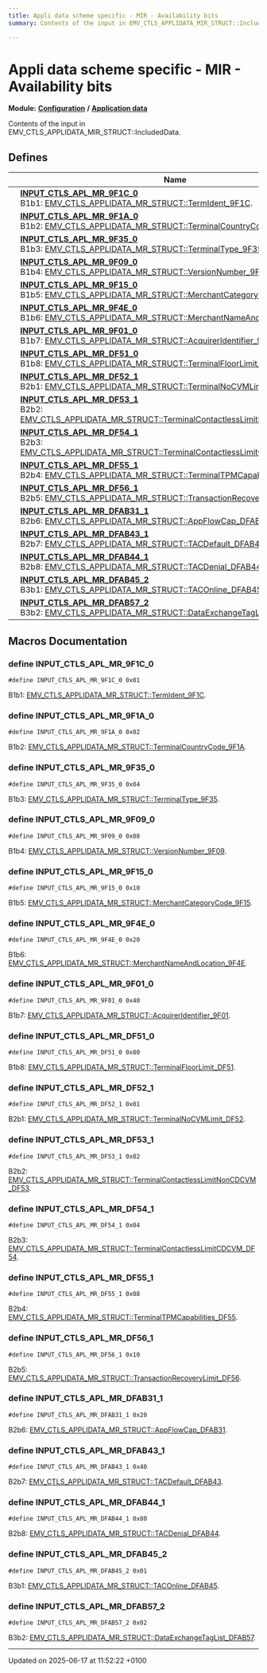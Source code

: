 ```yaml
---
title: Appli data scheme specific - MIR - Availability bits
summary: Contents of the input in EMV_CTLS_APPLIDATA_MIR_STRUCT::IncludedData. 

---
```


# Appli data scheme specific - MIR - Availability bits

**Module:** **[Configuration](group___a_d_k___c_o_n_f_i_g_u_r_a_t_i_o_n.md)** **/** **[Application data](group___d_e_f___c_o_n_f___a_p_p_l_i.md)**

Contents of the input in EMV_CTLS_APPLIDATA_MIR_STRUCT::IncludedData. 

## Defines

|                | Name           |
| -------------- | -------------- |
|  | **[INPUT_CTLS_APL_MR_9F1C_0](group___d_e_f___i_n_p_u_t___a_p_p_l_i___m_r.md#define-input-ctls-apl-mr-9f1c-0)** <br>B1b1: [EMV_CTLS_APPLIDATA_MR_STRUCT::TermIdent_9F1C](struct_e_m_v___c_t_l_s___a_p_p_l_i_d_a_t_a___m_r___s_t_r_u_c_t.md#variable-termident-9f1c).  |
|  | **[INPUT_CTLS_APL_MR_9F1A_0](group___d_e_f___i_n_p_u_t___a_p_p_l_i___m_r.md#define-input-ctls-apl-mr-9f1a-0)** <br>B1b2: [EMV_CTLS_APPLIDATA_MR_STRUCT::TerminalCountryCode_9F1A](struct_e_m_v___c_t_l_s___a_p_p_l_i_d_a_t_a___m_r___s_t_r_u_c_t.md#variable-terminalcountrycode-9f1a).  |
|  | **[INPUT_CTLS_APL_MR_9F35_0](group___d_e_f___i_n_p_u_t___a_p_p_l_i___m_r.md#define-input-ctls-apl-mr-9f35-0)** <br>B1b3: [EMV_CTLS_APPLIDATA_MR_STRUCT::TerminalType_9F35](struct_e_m_v___c_t_l_s___a_p_p_l_i_d_a_t_a___m_r___s_t_r_u_c_t.md#variable-terminaltype-9f35).  |
|  | **[INPUT_CTLS_APL_MR_9F09_0](group___d_e_f___i_n_p_u_t___a_p_p_l_i___m_r.md#define-input-ctls-apl-mr-9f09-0)** <br>B1b4: [EMV_CTLS_APPLIDATA_MR_STRUCT::VersionNumber_9F09](struct_e_m_v___c_t_l_s___a_p_p_l_i_d_a_t_a___m_r___s_t_r_u_c_t.md#variable-versionnumber-9f09).  |
|  | **[INPUT_CTLS_APL_MR_9F15_0](group___d_e_f___i_n_p_u_t___a_p_p_l_i___m_r.md#define-input-ctls-apl-mr-9f15-0)** <br>B1b5: [EMV_CTLS_APPLIDATA_MR_STRUCT::MerchantCategoryCode_9F15](struct_e_m_v___c_t_l_s___a_p_p_l_i_d_a_t_a___m_r___s_t_r_u_c_t.md#variable-merchantcategorycode-9f15).  |
|  | **[INPUT_CTLS_APL_MR_9F4E_0](group___d_e_f___i_n_p_u_t___a_p_p_l_i___m_r.md#define-input-ctls-apl-mr-9f4e-0)** <br>B1b6: [EMV_CTLS_APPLIDATA_MR_STRUCT::MerchantNameAndLocation_9F4E](struct_e_m_v___c_t_l_s___a_p_p_l_i_d_a_t_a___m_r___s_t_r_u_c_t.md#variable-merchantnameandlocation-9f4e).  |
|  | **[INPUT_CTLS_APL_MR_9F01_0](group___d_e_f___i_n_p_u_t___a_p_p_l_i___m_r.md#define-input-ctls-apl-mr-9f01-0)** <br>B1b7: [EMV_CTLS_APPLIDATA_MR_STRUCT::AcquirerIdentifier_9F01](struct_e_m_v___c_t_l_s___a_p_p_l_i_d_a_t_a___m_r___s_t_r_u_c_t.md#variable-acquireridentifier-9f01).  |
|  | **[INPUT_CTLS_APL_MR_DF51_0](group___d_e_f___i_n_p_u_t___a_p_p_l_i___m_r.md#define-input-ctls-apl-mr-df51-0)** <br>B1b8: [EMV_CTLS_APPLIDATA_MR_STRUCT::TerminalFloorLimit_DF51](struct_e_m_v___c_t_l_s___a_p_p_l_i_d_a_t_a___m_r___s_t_r_u_c_t.md#variable-terminalfloorlimit-df51).  |
|  | **[INPUT_CTLS_APL_MR_DF52_1](group___d_e_f___i_n_p_u_t___a_p_p_l_i___m_r.md#define-input-ctls-apl-mr-df52-1)** <br>B2b1: [EMV_CTLS_APPLIDATA_MR_STRUCT::TerminalNoCVMLimit_DF52](struct_e_m_v___c_t_l_s___a_p_p_l_i_d_a_t_a___m_r___s_t_r_u_c_t.md#variable-terminalnocvmlimit-df52).  |
|  | **[INPUT_CTLS_APL_MR_DF53_1](group___d_e_f___i_n_p_u_t___a_p_p_l_i___m_r.md#define-input-ctls-apl-mr-df53-1)** <br>B2b2: [EMV_CTLS_APPLIDATA_MR_STRUCT::TerminalContactlessLimitNonCDCVM_DF53](struct_e_m_v___c_t_l_s___a_p_p_l_i_d_a_t_a___m_r___s_t_r_u_c_t.md#variable-terminalcontactlesslimitnoncdcvm-df53).  |
|  | **[INPUT_CTLS_APL_MR_DF54_1](group___d_e_f___i_n_p_u_t___a_p_p_l_i___m_r.md#define-input-ctls-apl-mr-df54-1)** <br>B2b3: [EMV_CTLS_APPLIDATA_MR_STRUCT::TerminalContactlessLimitCDCVM_DF54](struct_e_m_v___c_t_l_s___a_p_p_l_i_d_a_t_a___m_r___s_t_r_u_c_t.md#variable-terminalcontactlesslimitcdcvm-df54).  |
|  | **[INPUT_CTLS_APL_MR_DF55_1](group___d_e_f___i_n_p_u_t___a_p_p_l_i___m_r.md#define-input-ctls-apl-mr-df55-1)** <br>B2b4: [EMV_CTLS_APPLIDATA_MR_STRUCT::TerminalTPMCapabilities_DF55](struct_e_m_v___c_t_l_s___a_p_p_l_i_d_a_t_a___m_r___s_t_r_u_c_t.md#variable-terminaltpmcapabilities-df55).  |
|  | **[INPUT_CTLS_APL_MR_DF56_1](group___d_e_f___i_n_p_u_t___a_p_p_l_i___m_r.md#define-input-ctls-apl-mr-df56-1)** <br>B2b5: [EMV_CTLS_APPLIDATA_MR_STRUCT::TransactionRecoveryLimit_DF56](struct_e_m_v___c_t_l_s___a_p_p_l_i_d_a_t_a___m_r___s_t_r_u_c_t.md#variable-transactionrecoverylimit-df56).  |
|  | **[INPUT_CTLS_APL_MR_DFAB31_1](group___d_e_f___i_n_p_u_t___a_p_p_l_i___m_r.md#define-input-ctls-apl-mr-dfab31-1)** <br>B2b6: [EMV_CTLS_APPLIDATA_MR_STRUCT::AppFlowCap_DFAB31](struct_e_m_v___c_t_l_s___a_p_p_l_i_d_a_t_a___m_r___s_t_r_u_c_t.md#variable-appflowcap-dfab31).  |
|  | **[INPUT_CTLS_APL_MR_DFAB43_1](group___d_e_f___i_n_p_u_t___a_p_p_l_i___m_r.md#define-input-ctls-apl-mr-dfab43-1)** <br>B2b7: [EMV_CTLS_APPLIDATA_MR_STRUCT::TACDefault_DFAB43](struct_e_m_v___c_t_l_s___a_p_p_l_i_d_a_t_a___m_r___s_t_r_u_c_t.md#variable-tacdefault-dfab43).  |
|  | **[INPUT_CTLS_APL_MR_DFAB44_1](group___d_e_f___i_n_p_u_t___a_p_p_l_i___m_r.md#define-input-ctls-apl-mr-dfab44-1)** <br>B2b8: [EMV_CTLS_APPLIDATA_MR_STRUCT::TACDenial_DFAB44](struct_e_m_v___c_t_l_s___a_p_p_l_i_d_a_t_a___m_r___s_t_r_u_c_t.md#variable-tacdenial-dfab44).  |
|  | **[INPUT_CTLS_APL_MR_DFAB45_2](group___d_e_f___i_n_p_u_t___a_p_p_l_i___m_r.md#define-input-ctls-apl-mr-dfab45-2)** <br>B3b1: [EMV_CTLS_APPLIDATA_MR_STRUCT::TACOnline_DFAB45](struct_e_m_v___c_t_l_s___a_p_p_l_i_d_a_t_a___m_r___s_t_r_u_c_t.md#variable-taconline-dfab45).  |
|  | **[INPUT_CTLS_APL_MR_DFAB57_2](group___d_e_f___i_n_p_u_t___a_p_p_l_i___m_r.md#define-input-ctls-apl-mr-dfab57-2)** <br>B3b2: [EMV_CTLS_APPLIDATA_MR_STRUCT::DataExchangeTagList_DFAB57](struct_e_m_v___c_t_l_s___a_p_p_l_i_d_a_t_a___m_r___s_t_r_u_c_t.md#variable-dataexchangetaglist-dfab57).  |




## Macros Documentation

### define INPUT_CTLS_APL_MR_9F1C_0

```
#define INPUT_CTLS_APL_MR_9F1C_0 0x01
```

B1b1: [EMV_CTLS_APPLIDATA_MR_STRUCT::TermIdent_9F1C](struct_e_m_v___c_t_l_s___a_p_p_l_i_d_a_t_a___m_r___s_t_r_u_c_t.md#variable-termident-9f1c). 

### define INPUT_CTLS_APL_MR_9F1A_0

```
#define INPUT_CTLS_APL_MR_9F1A_0 0x02
```

B1b2: [EMV_CTLS_APPLIDATA_MR_STRUCT::TerminalCountryCode_9F1A](struct_e_m_v___c_t_l_s___a_p_p_l_i_d_a_t_a___m_r___s_t_r_u_c_t.md#variable-terminalcountrycode-9f1a). 

### define INPUT_CTLS_APL_MR_9F35_0

```
#define INPUT_CTLS_APL_MR_9F35_0 0x04
```

B1b3: [EMV_CTLS_APPLIDATA_MR_STRUCT::TerminalType_9F35](struct_e_m_v___c_t_l_s___a_p_p_l_i_d_a_t_a___m_r___s_t_r_u_c_t.md#variable-terminaltype-9f35). 

### define INPUT_CTLS_APL_MR_9F09_0

```
#define INPUT_CTLS_APL_MR_9F09_0 0x08
```

B1b4: [EMV_CTLS_APPLIDATA_MR_STRUCT::VersionNumber_9F09](struct_e_m_v___c_t_l_s___a_p_p_l_i_d_a_t_a___m_r___s_t_r_u_c_t.md#variable-versionnumber-9f09). 

### define INPUT_CTLS_APL_MR_9F15_0

```
#define INPUT_CTLS_APL_MR_9F15_0 0x10
```

B1b5: [EMV_CTLS_APPLIDATA_MR_STRUCT::MerchantCategoryCode_9F15](struct_e_m_v___c_t_l_s___a_p_p_l_i_d_a_t_a___m_r___s_t_r_u_c_t.md#variable-merchantcategorycode-9f15). 

### define INPUT_CTLS_APL_MR_9F4E_0

```
#define INPUT_CTLS_APL_MR_9F4E_0 0x20
```

B1b6: [EMV_CTLS_APPLIDATA_MR_STRUCT::MerchantNameAndLocation_9F4E](struct_e_m_v___c_t_l_s___a_p_p_l_i_d_a_t_a___m_r___s_t_r_u_c_t.md#variable-merchantnameandlocation-9f4e). 

### define INPUT_CTLS_APL_MR_9F01_0

```
#define INPUT_CTLS_APL_MR_9F01_0 0x40
```

B1b7: [EMV_CTLS_APPLIDATA_MR_STRUCT::AcquirerIdentifier_9F01](struct_e_m_v___c_t_l_s___a_p_p_l_i_d_a_t_a___m_r___s_t_r_u_c_t.md#variable-acquireridentifier-9f01). 

### define INPUT_CTLS_APL_MR_DF51_0

```
#define INPUT_CTLS_APL_MR_DF51_0 0x80
```

B1b8: [EMV_CTLS_APPLIDATA_MR_STRUCT::TerminalFloorLimit_DF51](struct_e_m_v___c_t_l_s___a_p_p_l_i_d_a_t_a___m_r___s_t_r_u_c_t.md#variable-terminalfloorlimit-df51). 

### define INPUT_CTLS_APL_MR_DF52_1

```
#define INPUT_CTLS_APL_MR_DF52_1 0x01
```

B2b1: [EMV_CTLS_APPLIDATA_MR_STRUCT::TerminalNoCVMLimit_DF52](struct_e_m_v___c_t_l_s___a_p_p_l_i_d_a_t_a___m_r___s_t_r_u_c_t.md#variable-terminalnocvmlimit-df52). 

### define INPUT_CTLS_APL_MR_DF53_1

```
#define INPUT_CTLS_APL_MR_DF53_1 0x02
```

B2b2: [EMV_CTLS_APPLIDATA_MR_STRUCT::TerminalContactlessLimitNonCDCVM_DF53](struct_e_m_v___c_t_l_s___a_p_p_l_i_d_a_t_a___m_r___s_t_r_u_c_t.md#variable-terminalcontactlesslimitnoncdcvm-df53). 

### define INPUT_CTLS_APL_MR_DF54_1

```
#define INPUT_CTLS_APL_MR_DF54_1 0x04
```

B2b3: [EMV_CTLS_APPLIDATA_MR_STRUCT::TerminalContactlessLimitCDCVM_DF54](struct_e_m_v___c_t_l_s___a_p_p_l_i_d_a_t_a___m_r___s_t_r_u_c_t.md#variable-terminalcontactlesslimitcdcvm-df54). 

### define INPUT_CTLS_APL_MR_DF55_1

```
#define INPUT_CTLS_APL_MR_DF55_1 0x08
```

B2b4: [EMV_CTLS_APPLIDATA_MR_STRUCT::TerminalTPMCapabilities_DF55](struct_e_m_v___c_t_l_s___a_p_p_l_i_d_a_t_a___m_r___s_t_r_u_c_t.md#variable-terminaltpmcapabilities-df55). 

### define INPUT_CTLS_APL_MR_DF56_1

```
#define INPUT_CTLS_APL_MR_DF56_1 0x10
```

B2b5: [EMV_CTLS_APPLIDATA_MR_STRUCT::TransactionRecoveryLimit_DF56](struct_e_m_v___c_t_l_s___a_p_p_l_i_d_a_t_a___m_r___s_t_r_u_c_t.md#variable-transactionrecoverylimit-df56). 

### define INPUT_CTLS_APL_MR_DFAB31_1

```
#define INPUT_CTLS_APL_MR_DFAB31_1 0x20
```

B2b6: [EMV_CTLS_APPLIDATA_MR_STRUCT::AppFlowCap_DFAB31](struct_e_m_v___c_t_l_s___a_p_p_l_i_d_a_t_a___m_r___s_t_r_u_c_t.md#variable-appflowcap-dfab31). 

### define INPUT_CTLS_APL_MR_DFAB43_1

```
#define INPUT_CTLS_APL_MR_DFAB43_1 0x40
```

B2b7: [EMV_CTLS_APPLIDATA_MR_STRUCT::TACDefault_DFAB43](struct_e_m_v___c_t_l_s___a_p_p_l_i_d_a_t_a___m_r___s_t_r_u_c_t.md#variable-tacdefault-dfab43). 

### define INPUT_CTLS_APL_MR_DFAB44_1

```
#define INPUT_CTLS_APL_MR_DFAB44_1 0x80
```

B2b8: [EMV_CTLS_APPLIDATA_MR_STRUCT::TACDenial_DFAB44](struct_e_m_v___c_t_l_s___a_p_p_l_i_d_a_t_a___m_r___s_t_r_u_c_t.md#variable-tacdenial-dfab44). 

### define INPUT_CTLS_APL_MR_DFAB45_2

```
#define INPUT_CTLS_APL_MR_DFAB45_2 0x01
```

B3b1: [EMV_CTLS_APPLIDATA_MR_STRUCT::TACOnline_DFAB45](struct_e_m_v___c_t_l_s___a_p_p_l_i_d_a_t_a___m_r___s_t_r_u_c_t.md#variable-taconline-dfab45). 

### define INPUT_CTLS_APL_MR_DFAB57_2

```
#define INPUT_CTLS_APL_MR_DFAB57_2 0x02
```

B3b2: [EMV_CTLS_APPLIDATA_MR_STRUCT::DataExchangeTagList_DFAB57](struct_e_m_v___c_t_l_s___a_p_p_l_i_d_a_t_a___m_r___s_t_r_u_c_t.md#variable-dataexchangetaglist-dfab57). 



-------------------------------

Updated on 2025-06-17 at 11:52:22 +0100